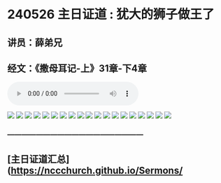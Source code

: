 # 240526 主日证道 : 犹大的狮子做王了
## 讲员：薛弟兄
## 经文：《撒母耳记-上》31章-下4章

<audio controls src="./240526.mp3"></audio>


![](./01.jpg)
![](./02.jpg)
![](./03.jpg)
![](./04.jpg)
![](./05.jpg)
![](./06.jpg)
![](./07.jpg)
![](./08.jpg)
![](./09.jpg)
![](./10.jpg)
![](./11.jpg)
![](./12.jpg)
![](./13.jpg)
![](./14.jpg)
![](./15.jpg)
![](./16.jpg)
![](./17.jpg)
![](./18.jpg)
![](./19.jpg)



### ———————————————————

## [主日证道汇总](https://nccchurch.github.io/Sermons/



